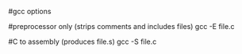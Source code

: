 #gcc options

#preprocessor only (strips comments and includes files)
gcc -E file.c

#C to assembly (produces file.s)
gcc -S file.c
